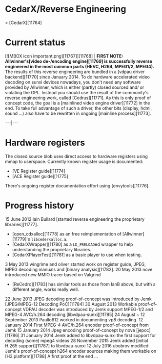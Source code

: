 # CedarX/Reverse Engineering
< [CedarX][11764]
 
# Current status
[![MBOX icon important.png][11767]][11768] | **FIRST NOTE: Allwinner's[video de-/encoding engine][11769] is successfully reverse engineered in the most common parts (HEVC, H264, MPEG1/2, MPEG4).** The results of this reverse engineering are bundled in a [vdpau driver backend][11770] since January 2014. To do hardware accelerated video decoding on sunxi devices nowadays, you don't need any software provided by Allwinner, which is either (partly) closed sourced and/ or violating the GPL. Instead you should use the result of the community's reverse engineering work, called [Cedrus][11771]. As this is only proof of concept code, the goal is a [mainlined video engine driver][11772] in the end. To take full advantage of such a driver, the other bits (display, hdmi, sound ...) also have to be rewritten in ongoing [mainline process][11773].   
  
---|---  
# Hardware registers
The closed source blob uses direct access to hardware registers using mmap to userspace. Currently known register usage is documented: 
  * [VE Register guide][11774]
  * [ACE Register guide][11775]

There's ongoing register documentation effort using [envytools][11776]. 
# Progress history
15 June 2012
    Iain Bullard [started reverse engineering the proprietary libraries][11777]. 
  * [open_cdxalloc][11778] as an free reimplementation of [Allwinner][11779]'s `libcederxalloc.a`.
  * [CedarXWrapper][11780] as a `LD_PRELOAD`ed wrapper to help understanding the proprietary libraries.
  * [CedarXPlayerTest][11781] as a basic player to use when testing.

3 May 2013
    wingrime and oliver started work on register guide, JPEG, MPEG decoding manuals and [binary analysis][11782].
20 May 2013
    nove introduced new MMIO tracer based on Valgrind 
  * [ReCedro][11783] has similar tools as those from IanB above, but with a different angle, works really well.

22 June 2013
    JPEG decoding proof-of-concept was introduced by Jemk [JPEG/MPEG-12 Decoding PoC][11784]
30 August 2013
    Workable proof-of-concept VDPAU decoder was introduced by Jemk support MPEG-1/2 and MPEG-4 AVC/h.264 decoding [libvdpau-sunxi][11785]
24 August ~ 12 September 2013
    Paullo612 worked in documenting vp8 decoding.
12 January 2014
    First MPEG-4 AVC/h.264 encoder proof-of-concept from Jemk
15 January 2014
    Jpeg encoding proof-of-concept by nove [jepoc][11786]
31 January 2014
    Jemk added to libvdpau-sunxi the first support for decoding (some) mpeg4 videos
28 November 2015
    Jemk added [initial H.265 support][11787] to libvdpau-sunxi
12 July 2016
    ubobrov modified Jemk's proof-of-concept h264 encoder sources making them workable on [H3 platform][11788]
A first proof at the end ...
